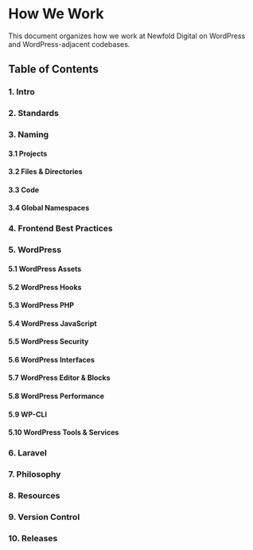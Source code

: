 # How We Work

This document organizes how we work at Newfold Digital on WordPress and WordPress-adjacent codebases.

## Table of Contents

### 1. Intro
### 2. Standards
### 3. Naming
#### 3.1 Projects
#### 3.2 Files & Directories
#### 3.3 Code
#### 3.4 Global Namespaces
### 4. Frontend Best Practices
### 5. WordPress
#### 5.1 WordPress Assets
#### 5.2 WordPress Hooks
#### 5.3 WordPress PHP
#### 5.4 WordPress JavaScript
#### 5.5 WordPress Security
#### 5.6 WordPress Interfaces
#### 5.7 WordPress Editor & Blocks
#### 5.8 WordPress Performance
#### 5.9 WP-CLI
#### 5.10 WordPress Tools & Services
### 6. Laravel
### 7. Philosophy
### 8. Resources
### 9. Version Control
### 10. Releases
